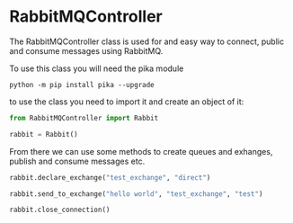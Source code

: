# RabbitMQController

The RabbitMQController class is used for and easy way to connect, public and consume messages using RabbitMQ.

To use this class you will need the pika module

```
python -m pip install pika --upgrade
```

to use the class you need to import it and create an object of it:

```python
from RabbitMQController import Rabbit

rabbit = Rabbit()
```

From there we can use some methods to create queues and exhanges, publish and consume messages etc.

```python 
rabbit.declare_exchange("test_exchange", "direct")

rabbit.send_to_exchange("hello world", "test_exchange", "test")

rabbit.close_connection()
```
